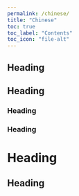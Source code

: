 ```yaml
---
permalink: /chinese/
title: "Chinese"
toc: true
toc_label: "Contents"
toc_icon: "file-alt"
---
```


## Heading
## Heading
### Heading
### Heading
# Heading
## Heading
